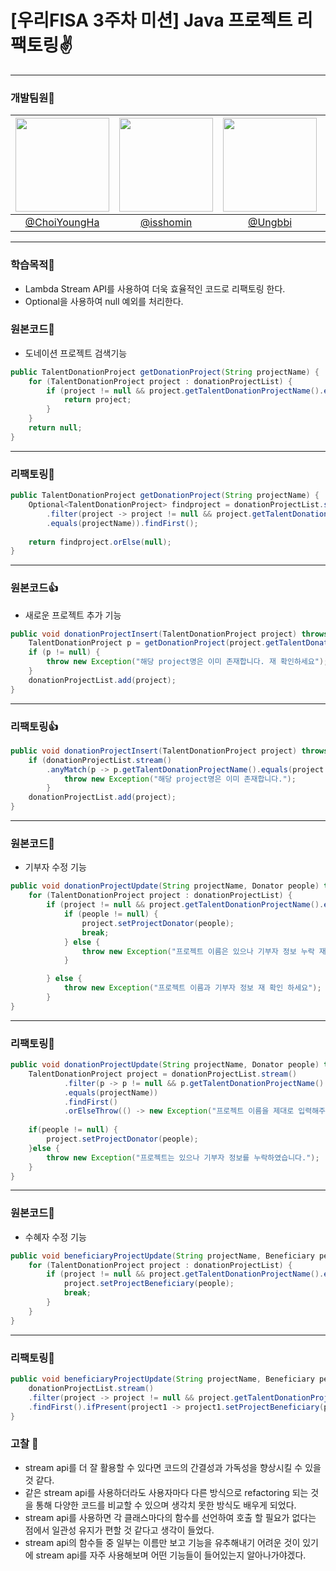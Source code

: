 # [우리FISA 3주차 미션] Java 프로젝트 리팩토링✌

---

### 개발팀원👏

|<img src="https://avatars.githubusercontent.com/u/64997345?v=4" width="150" height="150"/>|<img src="https://avatars.githubusercontent.com/u/79312705?v=4" width="150" height="150"/>|<img src="https://avatars.githubusercontent.com/u/100770130?v=4" width="150" height="150"/>|<img src="https://avatars.githubusercontent.com/u/127733525?v=4" width="150" height="150"/>|
|:-:|:-:|:-:|:-:|
|[@ChoiYoungHa](https://github.com/ChoiYoungHa)|[@isshomin](https://github.com/isshomin)|[@Ungbbi](https://github.com/Ungbbi)|[@dkac0012](https://github.com/dkac0012)|
---

### 학습목적👀

- Lambda Stream API를 사용하여 더욱 효율적인 코드로 리팩토링 한다.
- Optional을 사용하여 null 예외를 처리한다.

### 원본코드👏
- 도네이션 프로젝트 검색기능
```java
public TalentDonationProject getDonationProject(String projectName) {
	for (TalentDonationProject project : donationProjectList) {
		if (project != null && project.getTalentDonationProjectName().equals(projectName)) {
			return project;
		}
	}
	return null;
}
```

---

### 리팩토링👏
```java
public TalentDonationProject getDonationProject(String projectName) {
	Optional<TalentDonationProject> findproject = donationProjectList.stream()
		.filter(project -> project != null && project.getTalentDonationProjectName()
		.equals(projectName)).findFirst();
		
	return findproject.orElse(null);
}
```
---

### 원본코드👍
- 새로운 프로젝트 추가 기능
```java
public void donationProjectInsert(TalentDonationProject project) throws Exception {
	TalentDonationProject p = getDonationProject(project.getTalentDonationProjectName());
	if (p != null) {
		throw new Exception("해당 project명은 이미 존재합니다. 재 확인하세요");
	}
	donationProjectList.add(project);
}
```

---

### 리팩토링👍
```java
public void donationProjectInsert(TalentDonationProject project) throws Exception {
	if (donationProjectList.stream()
		.anyMatch(p -> p.getTalentDonationProjectName().equals(project.getTalentDonationProjectName()))) {
			throw new Exception("해당 project명은 이미 존재합니다.");
	    }
	donationProjectList.add(project);
}
```
---
### 원본코드🎉
- 기부자 수정 기능
```java
public void donationProjectUpdate(String projectName, Donator people) throws Exception {
	for (TalentDonationProject project : donationProjectList) {
		if (project != null && project.getTalentDonationProjectName().equals(projectName)) {
			if (people != null) {
				project.setProjectDonator(people);
				break;
			} else {
				throw new Exception("프로젝트 이름은 있으나 기부자 정보 누락 재확인 하세요");
			}

		} else {
			throw new Exception("프로젝트 이름과 기부자 정보 재 확인 하세요");
		}
}
```
---

### 리팩토링🎉
```java
public void donationProjectUpdate(String projectName, Donator people) throws Exception {	
	TalentDonationProject project = donationProjectList.stream()
			.filter(p -> p != null && p.getTalentDonationProjectName()
			.equals(projectName))
			.findFirst()
			.orElseThrow(() -> new Exception("프로젝트 이름을 제대로 입력해주세요"));
		
	if(people != null) {
		project.setProjectDonator(people);
	}else {
		throw new Exception("프로젝트는 있으나 기부자 정보를 누락하였습니다.");
	}
}
```
---
### 원본코드💖
- 수혜자 수정 기능
```java
public void beneficiaryProjectUpdate(String projectName, Beneficiary people) {
	for (TalentDonationProject project : donationProjectList) {
		if (project != null && project.getTalentDonationProjectName().equals(projectName)) {
			project.setProjectBeneficiary(people);
			break;
		}
	}
}
```
---

### 리팩토링💖
```java
public void beneficiaryProjectUpdate(String projectName, Beneficiary people) {
	donationProjectList.stream()
	.filter(project -> project != null && project.getTalentDonationProjectName().equals(projectName))
	.findFirst().ifPresent(project1 -> project1.setProjectBeneficiary(people));
}
```

### 고찰 🧐
- stream api를 더 잘 활용할 수 있다면 코드의 간결성과 가독성을 향상시킬 수 있을 것 같다.
- 같은 stream api를 사용하더라도 사용자마다 다른 방식으로 refactoring 되는 것을 통해 다양한 코드를 비교할 수 있으며 생각치 못한 방식도 배우게 되었다.
- stream api를 사용하면 각 클래스마다의 함수를 선언하여 호출 할 필요가 없다는 점에서 일관성 유지가 편할 것 같다고 생각이 들었다.
- stream api의 함수들 중 일부는 이름만 보고 기능을 유추해내기 어려운 것이 있기에  stream api를 자주 사용해보며 어떤 기능들이 들어있는지 알아나가야겠다.
